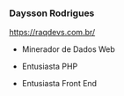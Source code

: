 ### Daysson Rodrigues

https://raqdevs.com.br/

- Minerador de Dados Web
- Entusiasta PHP
- Entusiasta Front End

  ##

